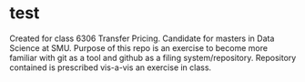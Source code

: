 # test
Created for class 6306
Transfer Pricing.  Candidate for masters in Data Science at SMU.  Purpose of this repo is an exercise to become more familiar with git as a tool and github as a filing system/repository.  Repository contained is prescribed vis-a-vis an exercise in class.
